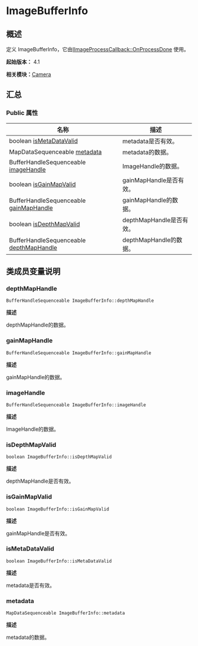 # ImageBufferInfo


## 概述

定义 ImageBufferInfo，它由[IImageProcessCallback::OnProcessDone](interface_i_image_process_callback_v12.md#onprocessdone) 使用。

**起始版本：** 4.1

**相关模块：**[Camera](_camera_v12.md)


## 汇总


### Public 属性

| 名称 | 描述 | 
| -------- | -------- |
| boolean [isMetaDataValid](#ismetadatavalid) | metadata是否有效。  | 
| MapDataSequenceable [metadata](#metadata) | metadata的数据。  | 
| BufferHandleSequenceable [imageHandle](#imagehandle) | ImageHandle的数据。  | 
| boolean [isGainMapValid](#isgainmapvalid) | gainMapHandle是否有效。  | 
| BufferHandleSequenceable [gainMapHandle](#gainmaphandle) | gainMapHandle的数据。  | 
| boolean [isDepthMapValid](#isdepthmapvalid) | depthMapHandle是否有效。  | 
| BufferHandleSequenceable [depthMapHandle](#depthmaphandle) | depthMapHandle的数据。  | 


## 类成员变量说明


### depthMapHandle

```
BufferHandleSequenceable ImageBufferInfo::depthMapHandle
```
**描述**

depthMapHandle的数据。


### gainMapHandle

```
BufferHandleSequenceable ImageBufferInfo::gainMapHandle
```
**描述**

gainMapHandle的数据。


### imageHandle

```
BufferHandleSequenceable ImageBufferInfo::imageHandle
```
**描述**

ImageHandle的数据。


### isDepthMapValid

```
boolean ImageBufferInfo::isDepthMapValid
```
**描述**

depthMapHandle是否有效。


### isGainMapValid

```
boolean ImageBufferInfo::isGainMapValid
```
**描述**

gainMapHandle是否有效。


### isMetaDataValid

```
boolean ImageBufferInfo::isMetaDataValid
```
**描述**

metadata是否有效。


### metadata

```
MapDataSequenceable ImageBufferInfo::metadata
```
**描述**

metadata的数据。
